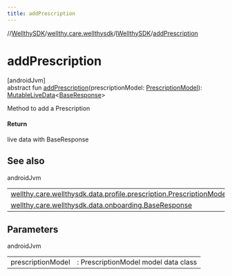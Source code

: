 ```yaml
---
title: addPrescription
---
```

//[WellthySDK](../../../index.html)/[wellthy.care.wellthysdk](../index.html)/[IWellthySDK](index.html)/[addPrescription](add-prescription.html)



# addPrescription



[androidJvm]\
abstract fun [addPrescription](add-prescription.html)(prescriptionModel: [PrescriptionModel](../../wellthy.care.wellthysdk.data.profile.prescription/-prescription-model/index.html)): [MutableLiveData](https://developer.android.com/reference/kotlin/androidx/lifecycle/MutableLiveData.html)&lt;[BaseResponse](../../wellthy.care.wellthysdk.data.onboarding/-base-response/index.html)&gt;



Method to add a Prescription



#### Return



live data with BaseResponse



## See also


androidJvm

| | |
|---|---|
| [wellthy.care.wellthysdk.data.profile.prescription.PrescriptionModel](../../wellthy.care.wellthysdk.data.profile.prescription/-prescription-model/index.html) |  |
| [wellthy.care.wellthysdk.data.onboarding.BaseResponse](../../wellthy.care.wellthysdk.data.onboarding/-base-response/index.html) |  |



## Parameters


androidJvm

| | |
|---|---|
| prescriptionModel | : PrescriptionModel model data class |




